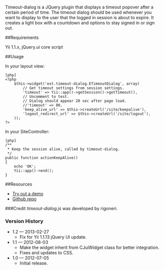 Timeout-dialog is a JQuery plugin that displays a timeout popover after a certain period of time.
The timeout dialog should be used whenever you want to display to the user that the logged in session is about to expire.
It creates a light box with a countdown and options to stay signed in or sign out.

##Requirements

Yii 1.1.x, jQuery.ui core script

##Usage

In your layout view:
~~~
[php]
<?php
    $this->widget('ext.timeout-dialog.ETimeoutDialog', array(
        // Get timeout settings from session settings.
        'timeout' => Yii::app()->getSession()->getTimeout(),
        // Uncomment to test.
        // Dialog should appear 20 sec after page load.
        //'timeout' => 80,
        'keep_alive_url' => $this->createUrl('/site/keepalive'),
        'logout_redirect_url' => $this->createUrl('/site/logout'),
    ));
?>
~~~

In your SiteController:
~~~
[php]
/**
 * Keep the session alive, called by timeout-dialog.
 */
public function actionKeepAlive()
{
    echo 'OK';
    Yii::app()->end();
}
~~~


##Resources

 * [Try out a demo](http://rigoneri.github.com/timeout-dialog.js)
 * [Github repo](https://github.com/digitick/yii-timeout-dialog)

###Credit
_timeout-dialog.js_ was developed by rigoneri.

### Version History
 * 1.2 — 2013-02-27
   * Fix for Yii 1.1.13 jQuery UI update.
 * 1.1 — 2012-08-03
   * Make the widget inherit from CJuiWidget class for better integration.
   * Fixes and updates to CSS.
 * 1.0 — 2012-07-05
   * Initial release.
